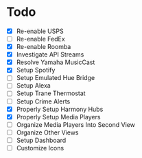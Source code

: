 # Todo


- [x] Re-enable USPS
- [ ] Re-enable FedEx
- [x] Re-enable Roomba
- [x] Investigate API Streams
- [x] Resolve Yamaha MusicCast
- [x] Setup Spotify
- [ ] Setup Emulated Hue Bridge
- [ ] Setup Alexa
- [ ] Setup Trane Thermostat
- [ ] Setup Crime Alerts
- [x] Properly Setup Harmony Hubs
- [x] Properly Setup Media Players
- [ ] Organize Media Players Into Second View
- [ ] Organize Other Views
- [ ] Setup Dashboard
- [ ] Customize Icons
